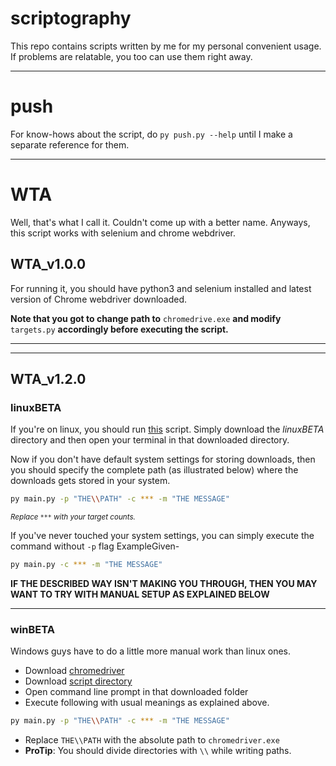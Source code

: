 # scriptography
This repo contains scripts written by me for my personal convenient usage. If problems are relatable, you too can use them right away.

---

# push

For know-hows about the script,  do `py push.py --help` until I make a separate reference for them.

---

# WTA

Well, that's what I call it. Couldn't come up with a better name. Anyways, this script works with selenium and chrome webdriver. 

## WTA_v1.0.0

For running it, you should have python3 and selenium installed and latest version of Chrome webdriver downloaded. 

**Note that you got to change path to** `chromedrive.exe`  **and modify** `targets.py` **accordingly before executing the script.**

---

---

## WTA_v1.2.0

### linuxBETA

If you're on linux, you should run [this](https://github.com/evi1haxor/scriptography/tree/master/WTA_v1.2.0/linuxBETA) script. Simply download the _linuxBETA_ directory and then open your terminal in that downloaded directory.

Now if you don't have default system settings for storing downloads, then you should specify the complete path (as illustrated below) where the downloads gets stored in your system. 

```bash
py main.py -p "THE\\PATH" -c *** -m "THE MESSAGE"
```



<sub>_Replace `***` with your target counts._</sub> <br>

If you've never touched your system settings, you can simply execute the command without `-p` flag ExampleGiven-

```bash
py main.py -c *** -m "THE MESSAGE"
```

**IF THE DESCRIBED WAY ISN'T MAKING YOU THROUGH, THEN YOU MAY WANT TO TRY WITH MANUAL SETUP AS EXPLAINED BELOW**

---

### winBETA

Windows guys have to do a little more manual work than linux ones. 

- Download [chromedriver](https://chromedriver.storage.googleapis.com/2.45/chromedriver_win32.zip)
- Download [script directory](https://github.com/evi1haxor/scriptography/tree/master/WTA_v1.2.0/winBETA)
- Open command line prompt in that downloaded folder
- Execute following with usual meanings as explained above.

```bash
py main.py -p "THE\\PATH" -c *** -m "THE MESSAGE"
```



- Replace `THE\\PATH` with the absolute path to `chromedriver.exe` 
- **ProTip**: You should divide directories with `\\` while writing paths.

